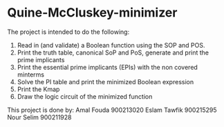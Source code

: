 # Quine-McCluskey-minimizer
 The project is intended to do the following:
 1. Read in (and validate) a Boolean function using the SOP and POS.
 2. Print the truth table, canonical SoP and PoS, generate and print the prime implicants 
 3. Print the essential prime implicants (EPIs) with the non covered minterms 
4. Solve the PI table and print the minimized Boolean expression
5. Print the Kmap
6. Draw the logic circuit of the minimized function

This project is done by:
Amal Fouda 900213020
Eslam Tawfik 900215295
Nour Selim 900211928
